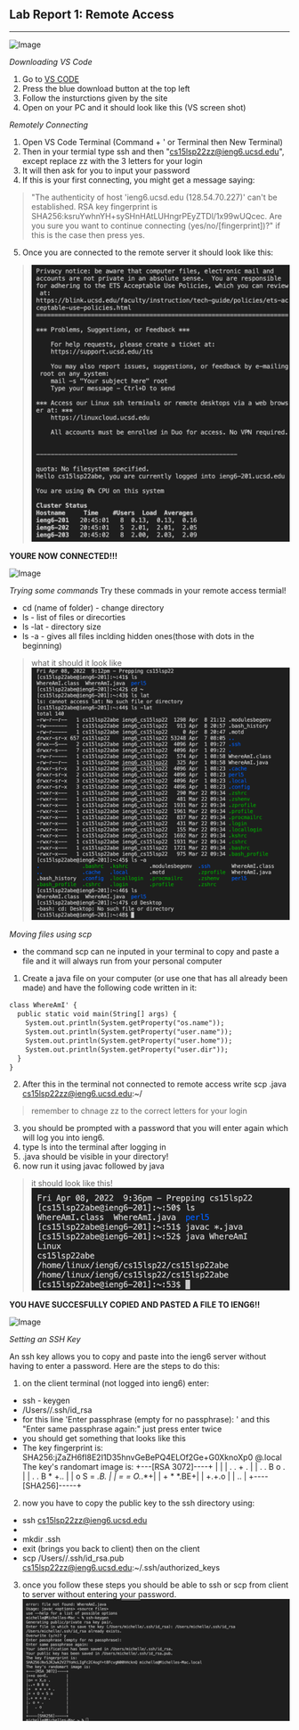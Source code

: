 ## Lab Report 1: Remote Access
***
![Image](https://wallpapercave.com/uwp/uwp1772743.gif)

*Downloading VS Code*
1. Go to [VS CODE](https://code.visualstudio.com/)  
2. Press the blue download button at the top left 
3. Follow the insturctions given by the site
4. Open on your PC and it should look like this 
(VS screen shot)

*Remotely Connecting*
1. Open VS Code Terminal (Command + ' or Terminal then New Terminal)
2. Then in your termial type ssh and then "cs15lsp22zz@ieng6.ucsd.edu", except replace zz with the 3 letters for your login
3. It will then ask for you to input your password
4. If this is your first connecting, you might get a message saying:
> "The authenticity of host 'ieng6.ucsd.edu (128.54.70.227)' can't be established.
> RSA key fingerprint is SHA256:ksruYwhnYH+sySHnHAtLUHngrPEyZTDl/1x99wUQcec.
> Are you sure you want to continue connecting (yes/no/[fingerprint])?"
if this is the case then press yes. 
5. Once you are connected to the remote server it should look like this:
> ![Image](SSH-Connect.png)

**YOURE NOW CONNECTED!!!**

![Image](https://c.tenor.com/ywS9vxQ2sqgAAAAM/smile-dancing.gif)

*Trying some commands*
Try these commads in your remote access termial!
- cd (name of folder) - change directory
- ls - list of files or direcorties 
- ls -lat - directory size 
- ls -a - gives all files inclding hidden ones(those with dots in the beginning)
>what it should it look like
>![Image](Commands.png)

*Moving files using scp*
- the command scp can ne inputed in your terminal to copy and paste a file and it will always run from your personal computer
1. Create a java file on your computer (or use one that has all already been made) and have the following code written in it:

         
```
class WhereAmI' {
  public static void main(String[] args) {
    System.out.println(System.getProperty("os.name"));
    System.out.println(System.getProperty("user.name"));
    System.out.println(System.getProperty("user.home"));
    System.out.println(System.getProperty("user.dir"));
  }
} 
```
2. After this in the terminal not connected to remote access write scp <filename>.java cs15lsp22zz@ieng6.ucsd.edu:~/
>remember to chnage zz to the correct letters for your login
3. you should be prompted with a password that you will enter again which will log you into ieng6.
4. type ls into the terminal after logging in
5. <filename>.java should be visible in your directory!
6. now run it using javac followed by java
> it should look like this!
![Image](scp.png)

**YOU HAVE SUCCESFULLY COPIED AND PASTED A FILE TO IENG6!!**
         
![Image](https://c.tenor.com/ZkMfy0jHXM0AAAAM/peach-goma.gif)
         
*Setting an SSH Key*
         
An ssh key allows you to copy and paste into the ieng6 server without having to enter a password. Here are the steps to do this:
        
1. on the client terminal (not logged into ieng6) enter: 
- ssh - keygen
- /Users/<user-name>/.ssh/id_rsa
- for this line 'Enter passphrase (empty for no passphrase): ' and this "Enter same passphrase again:" just press enter twice
- you should get something that looks like this 
- The key fingerprint is:
SHA256:jZaZH6fI8E2I1D35hnvGeBePQ4ELOf2Ge+G0XknoXp0 <user-name>@<system>.local
The key's randomart image is:
+---[RSA 3072]----+
|                 |
|       . . + .   |
|      . . B o .  |
|     . . B * +.. |
|      o S = *.B. |
|       = = O.*.*+|
|        + * *.BE+|
|           +.+.o |
|             ..  |
+----[SHA256]-----+

2. now you have to copy the public key to the ssh directory using:
- ssh cs15lsp22zz@ieng6.ucsd.edu
- <Enter your password>
- mkdir .ssh
- exit (brings you back to client)
then on the client 
- scp /Users/<user-name>/.ssh/id_rsa.pub cs15lsp22zz@ieng6.ucsd.edu:~/.ssh/authorized_keys
3. once you follow these steps you should be able to ssh or scp from client to server without entering your password. 
![Image](SSH-Key.png)

         


         
  
         

        
